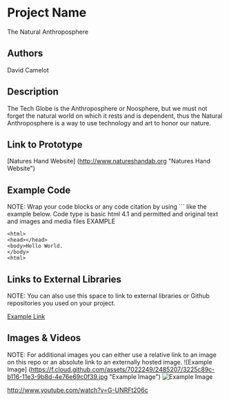 # Project Name
The Natural Anthroposphere

## Authors
David Camelot


## Description
The Tech Globe is the Anthroposphere or Noosphere, but we must not forget the natural world on which it rests and is dependent, thus the Natural Anthroposphere is a way to use technology and art to honor our nature.

## Link to Prototype
[Natures Hand Website] (http://www.natureshandab.org "Natures Hand Website")


## Example Code
NOTE: Wrap your code blocks or any code citation by using ``` like the example below.
Code type is basic html 4.1 and permitted and original text and images and media files
EXAMPLE

```
<html>
<head></head>
<body>Hello World.
</body>
<html>

```
## Links to External Libraries
 NOTE: You can also use this space to link to external libraries or Github repositories you used on your project.

[Example Link](http://www.google.com "Example Link")

## Images & Videos
NOTE: For additional images you can either use a relative link to an image on this repo or an absolute link to an externally hosted image.
![Example Image] (https://f.cloud.github.com/assets/7022249/2485207/3225c89c-b116-11e3-9b8d-4e76e69c0f39.jpg "Example Image")
![Example Image](project_images/cover.jpg?raw=true "Example Image")

http://www.youtube.com/watch?v=G-UNRFt206c
 
